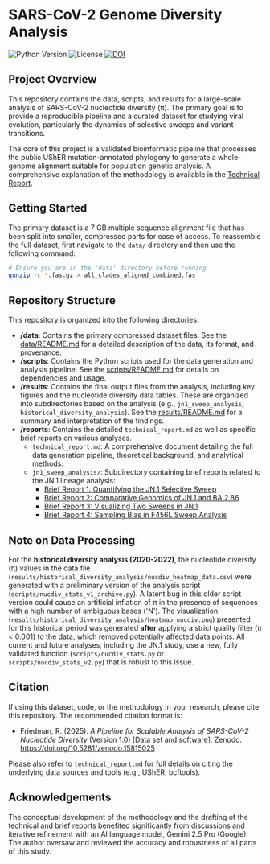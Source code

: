 # SARS-CoV-2 Genome Diversity Analysis
![Python Version](https://img.shields.io/badge/python-3.7+-blue.svg)
![License](https://img.shields.io/badge/License-MIT-yellow.svg)
[![DOI](https://zenodo.org/badge/DOI/10.5281/zenodo.15825646.svg)](https://doi.org/10.5281/zenodo.15825646)

## Project Overview

This repository contains the data, scripts, and results for a large-scale analysis of SARS-CoV-2 nucleotide diversity (π). The primary goal is to provide a reproducible pipeline and a curated dataset for studying viral evolution, particularly the dynamics of selective sweeps and variant transitions.

The core of this project is a validated bioinformatic pipeline that processes the public UShER mutation-annotated phylogeny to generate a whole-genome alignment suitable for population genetic analysis. A comprehensive explanation of the methodology is available in the [Technical Report](./reports/technical_report.md).

## Getting Started

The primary dataset is a 7 GB multiple sequence alignment file that has been split into smaller, compressed parts for ease of access. To reassemble the full dataset, first navigate to the `data/` directory and then use the following command:

```bash
# Ensure you are in the 'data' directory before running
gunzip -c *.fas.gz > all_clades_aligned_combined.fas
```

## Repository Structure

This repository is organized into the following directories:

*   **/data**: Contains the primary compressed dataset files. See the [data/README.md](./data/README.md) for a detailed description of the data, its format, and provenance.
*   **/scripts**: Contains the Python scripts used for the data generation and analysis pipeline. See the [scripts/README.md](./scripts/README.md) for details on dependencies and usage.
*   **/results**: Contains the final output files from the analysis, including key figures and the nucleotide diversity data tables. These are organized into subdirectories based on the analysis (e.g., `jn1_sweep_analysis`, `historical_diversity_analysis`). See the [results/README.md](./results/README.md) for a summary and interpretation of the findings.
*   **/reports**: Contains the detailed `technical_report.md` as well as specific brief reports on various analyses.
    *   `technical_report.md`: A comprehensive document detailing the full data generation pipeline, theoretical background, and analytical methods.
    *   `jn1_sweep_analysis/`: Subdirectory containing brief reports related to the JN.1 lineage analysis:
        *   [Brief Report 1: Quantifying the JN.1 Selective Sweep](./reports/jn1_sweep_analysis/brief_report_1.md)
        *   [Brief Report 2: Comparative Genomics of JN.1 and BA.2.86](./reports/jn1_sweep_analysis/brief_report_2.md)
        *   [Brief Report 3: Visualizing Two Sweeps in JN.1](./reports/jn1_sweep_analysis/brief_report_3.md)
        *   [Brief Report 4: Sampling Bias in F456L Sweep Analysis](./reports/jn1_sweep_analysis/brief_report_4.md)

## Note on Data Processing

For the **historical diversity analysis (2020-2022)**, the nucleotide diversity (π) values in the data file (`results/historical_diversity_analysis/nucdiv_heatmap_data.csv`) were generated with a preliminary version of the analysis script (`scripts/nucdiv_stats_v1_archive.py`). A latent bug in this older script version could cause an artificial inflation of π in the presence of sequences with a high number of ambiguous bases ('N'). The visualization (`results/historical_diversity_analysis/heatmap_nucdiv.png`) presented for this historical period was generated **after** applying a strict quality filter (π < 0.001) to the data, which removed potentially affected data points. All current and future analyses, including the JN.1 study, use a new, fully validated function (`scripts/nucdiv_stats.py` or `scripts/nucdiv_stats_v2.py`) that is robust to this issue.

## Citation

If using this dataset, code, or the methodology in your research, please cite this repository. The recommended citation format is:

*   Friedman, R. (2025). *A Pipeline for Scalable Analysis of SARS-CoV-2 Nucleotide Diversity* (Version 1.0) [Data set and software]. Zenodo. https://doi.org/10.5281/zenodo.15815025

Please also refer to `technical_report.md` for full details on citing the underlying data sources and tools (e.g., UShER, bcftools).

## Acknowledgements

The conceptual development of the methodology and the drafting of the technical and brief reports benefited significantly from discussions and iterative refinement with an AI language model, Gemini 2.5 Pro (Google). The author oversaw and reviewed the accuracy and robustness of all parts of this study.
